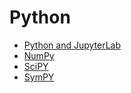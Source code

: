 # Python

- [Python and JupyterLab](./python0.ipynb)
- [NumPy](./numpy.ipynb)
- [SciPY](./scipy.ipynb)
- [SymPY](./sympy.ipynb)